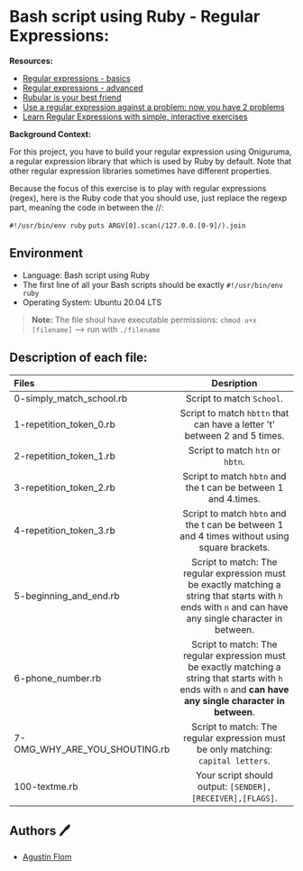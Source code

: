 # Bash script using Ruby - Regular Expressions:

**Resources:**

* [Regular expressions - basics](https://www.slideshare.net/neha_jain/introducing-regular-expressions)
* [Regular expressions - advanced](https://www.slideshare.net/neha_jain/advanced-regular-expressions-80296518)
* [Rubular is your best friend](https://rubular.com/)
* [Use a regular expression against a problem: now you have 2 problems](https://blog.codinghorror.com/regular-expressions-now-you-have-two-problems/)
* [Learn Regular Expressions with simple, interactive exercises](https://regexone.com/)

**Background Context:**

For this project, you have to build your regular expression using Oniguruma, a regular expression library that which is used by Ruby by default. Note that other regular expression libraries sometimes have different properties.

Because the focus of this exercise is to play with regular expressions (regex), here is the Ruby code that you should use, just replace the regexp part, meaning the code in between the //:

``#!/usr/bin/env ruby``
``puts ARGV[0].scan(/127.0.0.[0-9]/).join``

## Environment
 
* Language: Bash script using Ruby
* The first line of all your Bash scripts should be exactly ``#!/usr/bin/env ruby``
* Operating System: Ubuntu 20.04 LTS
 > **Note:** The file shoul have executable permissions: ``chmod u+x [filename]`` --> run with ``./filename``

## Description of each file:

| Files          |Desription
|:----------------|:-------------------------------:|
|0-simply_match_school.rb |Script to match ``School``.
|1-repetition_token_0.rb |Script to match ``hbttn`` that can have a letter 't' between 2 and 5 times.
|2-repetition_token_1.rb |Script to match ``htn`` or ``hbtn``.
|3-repetition_token_2.rb |Script to match ``hbtn`` and the t can be between 1 and 4.times.
|4-repetition_token_3.rb |Script to match ``hbtn`` and the t can be between 1 and 4 times without using square brackets.
|5-beginning_and_end.rb |Script to match: The regular expression must be exactly matching a string that starts with ``h`` ends with ``n`` and can have any single character in between.
|6-phone_number.rb |Script to match: The regular expression must be exactly matching a string that starts with ``h`` ends with ``n`` and **can have any single character in between**.
|7-OMG_WHY_ARE_YOU_SHOUTING.rb |Script to match: The regular expression must be only matching: ``capital letters``.
|100-textme.rb |Your script should output: ``[SENDER],[RECEIVER],[FLAGS]``.


## Authors :pen:

* [Agustin Flom](https://www.linkedin.com/in/agustin-f/)